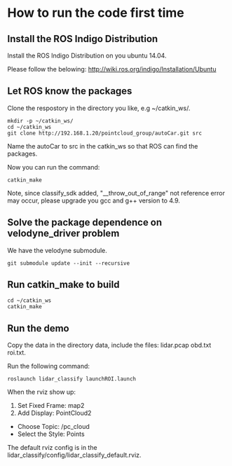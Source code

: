 # How to run the code first time

## Install the ROS Indigo Distribution
Install the ROS Indigo Distribution on you ubuntu 14.04. 

Please follow the belowing:
http://wiki.ros.org/indigo/Installation/Ubuntu

## Let ROS know the packages
Clone the respostory in the directory you like, e.g ~/catkin_ws/.
``` Shell
mkdir -p ~/catkin_ws/
cd ~/catkin_ws
git clone http://192.168.1.20/pointcloud_group/autoCar.git src
```
Name the autoCar to src in the catkin_ws so that ROS can find the packages.

Now you can run the command:
``` Shell
catkin_make
```
Note, since classify_sdk added, "__throw_out_of_range" not reference error may occur,
please upgrade you gcc and g++ version to 4.9.

## Solve the package dependence on velodyne_driver problem
We have the velodyne submodule.
``` Shell
git submodule update --init --recursive
```
## Run catkin_make to build
```Shell
cd ~/catkin_ws
catkin_make
```
## Run the demo
Copy the data in the directory data, include the files: lidar.pcap obd.txt roi.txt.

Run the following command:

```Shell
roslaunch lidar_classify launchROI.launch
```
When the rviz show up:
1.  Set Fixed Frame: map2
2.  Add Display:         PointCloud2
*    Choose Topic:     /pc_cloud
*    Select the Style: Points

The default rviz config is in the lidar_classify/config/lidar_classify_default.rviz.
